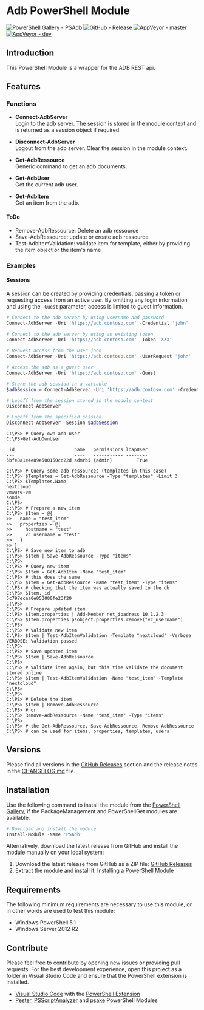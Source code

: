 # Adb PowerShell Module

[![PowerShell Gallery - PSAdb](https://img.shields.io/badge/PowerShell_Gallery-PSAdb-0072C6.svg)](https://www.powershellgallery.com/packages/PSAdb)
[![GitHub - Release](https://img.shields.io/github/release/arcadesolutionsag/PSAdb.svg)](https://github.com/arcadesolutionsag/PSAdb/releases)
[![AppVeyor - master](https://img.shields.io/appveyor/ci/claudiospizzi/PSAdb/master.svg)](https://ci.appveyor.com/project/claudiospizzi/PSAdb/branch/master)
[![AppVeyor - dev](https://img.shields.io/appveyor/ci/claudiospizzi/PSAdb/dev.svg)](https://ci.appveyor.com/project/arcadesolutionsag/PSAdb/branch/dev)

## Introduction

This PowerShell Module is a wrapper for the ADB REST api.

## Features

### Functions

* **Connect-AdbServer**  
  Login to the adb server. The session is stored in the module context and is
  returned as a session object if required.

* **Disconnect-AdbServer**  
  Logout from the adb server. Clear the session in the module context.

* **Get-AdbRessource**  
  Generic command to get an adb documents.

* **Get-AdbUser**  
  Get the current adb user.

* **Get-AdbItem**  
  Get an item from the adb.

#### ToDo

* Remove-AdbRessource: Delete an adb ressource
* Save-AdbRessource: update or create adb ressource
* Test-AdbItemValidation: validate item for template, either by providing the item object or the item's name

### Examples

#### Sessions

A session can be created by providing credentials, passing a token or requesting
access from an active user. By omitting any login information and using the
`-Guest` parameter, access is limited to guest information.

```powershell
# Connect to the adb server by using username and password
Connect-AdbServer -Uri 'https://adb.contoso.com' -Credential 'john'

# Connect to the adb server by using an existing token
Connect-AdbServer -Uri 'https://adb.contoso.com' -Token 'XXX'

# Request access from the user john
Connect-AdbServer -Uri 'https://adb.contoso.com' -UserRequest 'john'

# Access the adb as a guest user
Connect-AdbServer -Uri 'https://adb.contoso.com' -Guest

# Store the adb session in a variable
$adbSession = Connect-AdbServer -Uri 'https://adb.contoso.com' -Credential 'john' -PassThru

# Logoff from the session stored in the module context
Disconnect-AdbServer

# Logoff from the specified session.
Disconnect-AdbServer -Session $adbSession
```

```
C:\PS> # Query own adb user
C:\PS>Get-AdbOwnUser

_id                      name   permissions ldapUser
---                      ----   ----------- --------
5bfe8a1e4e89e500150cd22d admrbi {admin}         True

C:\PS> # Query some adb ressources (templates in this case)
C:\PS> $Templates = Get-AdbRessource -Type "templates" -Limit 3
C:\PS> $Templates.Name
nextcloud
vmware-vm
sonde
C:\PS>
C:\PS> # Prepare a new item
C:\PS> $Item = @{
>>   name = "test_item"
>>   properties = @{
>>     hostname = "test"
>>     vc_username = "test"
>>   }
>> }
C:\PS> # Save new item to adb 
C:\PS> $Item | Save-AdbRessource -Type "items"
C:\PS>
C:\PS> # Query new item
C:\PS> $Item = Get-AdbItem -Name "test_item"
C:\PS> # this does the same
C:\PS> $Item = Get-AdbRessource -Name "test_item" -Type "items"
C:\PS> # checking that the item was actually saved to the db
C:\PS> $Item._id
5c797ecaa0e053000fe23f20
C:\PS>
C:\PS> # Prepare updated item
C:\PS> $Item.properties | Add-Member net_ipadress 10.1.2.3
C:\PS> $Item.properties.psobject.properties.remove("vc_username")
C:\PS> 
C:\PS> # Validate new item
C:\PS> $Item | Test-AdbItemValidation -Template "nextcloud" -Verbose
VERBOSE: Validation passed
C:\PS>
C:\PS> # Save updated item
C:\PS> $Item | Save-AdbRessource
C:\PS>
C:\PS> # Validate item again, but this time validate the document stored online
C:\PS> $Item | Test-AdbItemValidation -Name "test_item" -Template "nextcloud"
C:\PS>
C:\PS>
C:\PS> # Delete the item
C:\PS> $Item | Remove-AdbRessource
C:\PS> # or
C:\PS> Remove-AdbRessource -Name "test_item" -Type "items"
C:\PS>
C:\PS> # the Get-AdbRessource, Save-AdbRessource, Remove-AdbRessource
C:\PS> # can be used for items, properties, templates, users
```

## Versions

Please find all versions in the [GitHub Releases] section and the release notes
in the [CHANGELOG.md] file.

## Installation

Use the following command to install the module from the [PowerShell Gallery],
if the PackageManagement and PowerShellGet modules are available:

```powershell
# Download and install the module
Install-Module -Name 'PSAdb'
```

Alternatively, download the latest release from GitHub and install the module
manually on your local system:

1. Download the latest release from GitHub as a ZIP file: [GitHub Releases]
2. Extract the module and install it: [Installing a PowerShell Module]

## Requirements

The following minimum requirements are necessary to use this module, or in other
words are used to test this module:

* Windows PowerShell 5.1
* Windows Server 2012 R2

## Contribute

Please feel free to contribute by opening new issues or providing pull requests.
For the best development experience, open this project as a folder in Visual
Studio Code and ensure that the PowerShell extension is installed.

* [Visual Studio Code] with the [PowerShell Extension]
* [Pester], [PSScriptAnalyzer] and [psake] PowerShell Modules

[PowerShell Gallery]: https://www.powershellgallery.com/packages/SecurityFever
[GitHub Releases]: https://github.com/claudiospizzi/SecurityFever/releases
[Installing a PowerShell Module]: https://msdn.microsoft.com/en-us/library/dd878350

[CHANGELOG.md]: CHANGELOG.md

[Visual Studio Code]: https://code.visualstudio.com/
[PowerShell Extension]: https://marketplace.visualstudio.com/items?itemName=ms-vscode.PowerShell
[Pester]: https://www.powershellgallery.com/packages/Pester
[PSScriptAnalyzer]: https://www.powershellgallery.com/packages/PSScriptAnalyzer
[psake]: https://www.powershellgallery.com/packages/psake









